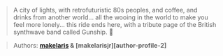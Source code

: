 > A city of lights, with retrofuturistic 80s peoples, and coffee, and drinks from another world...
> all the wooing in the world to make you feel more lonely...
> this ride ends here, with a tribute page of the British synthwave band called Gunship. :musical_note:

> Authors: **[makelaris][author-profile-1] & [makelarisjr][author-profile-2]**

[author-profile-1]: https://app.hackthebox.eu/users/107
[author-profile-1]: https://app.hackthebox.eu/users/95
 